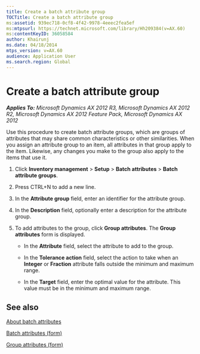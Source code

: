 ```yaml
---
title: Create a batch attribute group
TOCTitle: Create a batch attribute group
ms:assetid: 939ec718-0cf8-4f42-9978-4eeec2fea5ef
ms:mtpsurl: https://technet.microsoft.com/library/Hh209384(v=AX.60)
ms:contentKeyID: 36058584
author: Khairunj
ms.date: 04/18/2014
mtps_version: v=AX.60
audience: Application User
ms.search.region: Global
---
```


# Create a batch attribute group 


_**Applies To:** Microsoft Dynamics AX 2012 R3, Microsoft Dynamics AX 2012 R2, Microsoft Dynamics AX 2012 Feature Pack, Microsoft Dynamics AX 2012_

Use this procedure to create batch attribute groups, which are groups of attributes that may share common characteristics or other similarities. When you assign an attribute group to an item, all attributes in that group apply to the item. Likewise, any changes you make to the group also apply to the items that use it.

1.  Click **Inventory management** \> **Setup** \> **Batch attributes** \> **Batch attribute groups**.

2.  Press CTRL+N to add a new line.

3.  In the **Attribute group** field, enter an identifier for the attribute group.

4.  In the **Description** field, optionally enter a description for the attribute group.

5.  To add attributes to the group, click **Group attributes**. The **Group attributes** form is displayed.
    
      - In the **Attribute** field, select the attribute to add to the group.
    
      - In the **Tolerance action** field, select the action to take when an **Integer** or **Fraction** attribute falls outside the minimum and maximum range.
    
      - In the **Target** field, enter the optimal value for the attribute. This value must be in the minimum and maximum range.

## See also

[About batch attributes](about-batch-attributes.md)

[Batch attributes (form)](https://technet.microsoft.com/library/hh209255\(v=ax.60\))

[Group attributes (form)](https://technet.microsoft.com/library/hh209573\(v=ax.60\))

  


